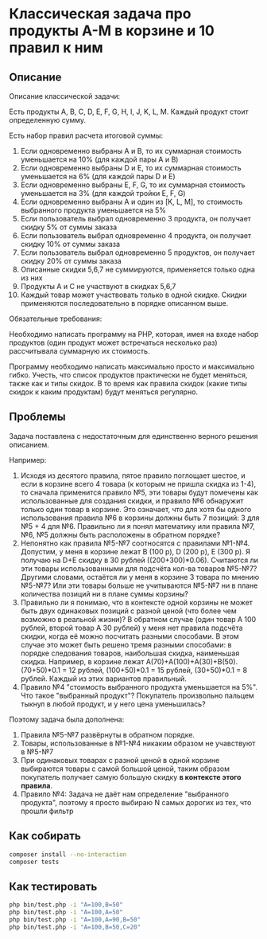 # Классическая задача про продукты A-M в корзине и 10 правил к ним
## Описание
Описание классической задачи:

Есть продукты A, B, C, D, E, F, G, H, I, J, K, L, M. Каждый продукт стоит определенную сумму.

Есть набор правил расчета итоговой суммы:

1. Если одновременно выбраны А и B, то их суммарная стоимость уменьшается на 10% (для каждой пары А и B)
2. Если одновременно выбраны D и E, то их суммарная стоимость уменьшается на 6% (для каждой пары D и E)
3. Если одновременно выбраны E, F, G, то их суммарная стоимость уменьшается на 3% (для каждой тройки E, F, G)
4. Если одновременно выбраны А и один из [K, L, M], то стоимость выбранного продукта уменьшается на 5%
5. Если пользователь выбрал одновременно 3 продукта, он получает скидку 5% от суммы заказа
6. Если пользователь выбрал одновременно 4 продукта, он получает скидку 10% от суммы заказа
7. Если пользователь выбрал одновременно 5 продуктов, он получает скидку 20% от суммы заказа
8. Описанные скидки 5,6,7 не суммируются, применяется только одна из них
9. Продукты A и C не участвуют в скидках 5,6,7
10. Каждый товар может участвовать только в одной скидке. Скидки применяются последовательно в порядке описанном выше.

Обязательные требования:

Необходимо написать программу на PHP, которая, имея на входе набор продуктов (один продукт может встречаться несколько раз) рассчитывала суммарную их стоимость.

Программу необходимо написать максимально просто и максимально гибко. Учесть, что список продуктов практически не будет меняться, также как и типы скидок. В то время как правила скидок (какие типы скидок к каким продуктам) будут меняться регулярно.

## Проблемы
Задача поставлена с недостаточным для единственно верного решения описанием.

Например:
1. Исходя из десятого правила, пятое правило поглощает шестое, и если в корзине всего 4 товара (к которым не пришла скидка из 1-4), то сначала применится правило №5, эти товары будут помечены как использованные для создания скидки, и правило №6 обнаружит только один товар в корзине. Это означает, что для хотя бы одного использования правила №6 в корзины должны быть 7 позиций: 3 для №5 + 4 для №6. Правильно ли я понял математику или правила №7, №6, №5 должны быть расположены в обратном порядке?
2. Непонятно как правила №5-№7 соотносятся с правилами №1-№4. Допустим, у меня в корзине лежат B (100 р), D (200 р), E (300 р). Я получаю на D+E скидку в 30 рублей ((200+300)*0.06). Считаются ли эти товары использованными для подсчёта кол-ва товаров №5-№7? Другими словами, остаётся ли у меня в корзине 3 товара по мнению №5-№7? Или эти товары больше не учитываются №5-№7 ни в плане количества позиций ни в плане суммы корзины?
3. Правильно ли я понимаю, что в контексте одной корзины не может быть двух одинаковых позиций с разной ценой (что более чем возможно в реальной жизни)? В обратном случае (один товар A 100 рублей, второй товар A 30 рублей) у меня нет правила подсчёта скидки, когда её можно посчитать разными способами. В этом случае это может быть решено тремя разными способами: в порядке следования товаров, наибольшая скидка, наименьшая скидка. Например, в корзине лежат A(70)+A(100)+A(30)+B(50). (70+50)*0.1 = 12 рублей, (100+50)*0.1 = 15 рублей, (30+50)*0.1 = 8 рублей. Каждый из этих вариантов правильный.
4. Правило №4 "стоимость выбранного продукта уменьшается на 5%". Что такое "выбранный продукт"? Покупатель произвольно пальцем тыкнул в любой продукт, и у него цена уменьшилась?

Поэтому задача была дополнена:
1. Правила №5-№7 развёрнуты в обратном порядке.
2. Товары, использованные в №1-№4 никаким образом не учавствуют в №5-№7
3. При одинаковых товарах с разной ценой в одной корзине выбираются товары с самой большой ценой, таким образом покупатель получает самую большую скидку **в контексте этого правила**.
4. Правило №4: Задача не даёт нам определение "выбранного продукта", поэтому я просто выбираю N самых дорогих из тех, что прошли фильтр 

## Как собирать
```bash
composer install --no-interaction
composer tests
```

## Как тестировать
```bash
php bin/test.php -i "A=100,B=50"
php bin/test.php -i "A=100,A=50"
php bin/test.php -i "A=100,A=90,B=50"
php bin/test.php -i "A=100,B=50,C=20"
```
